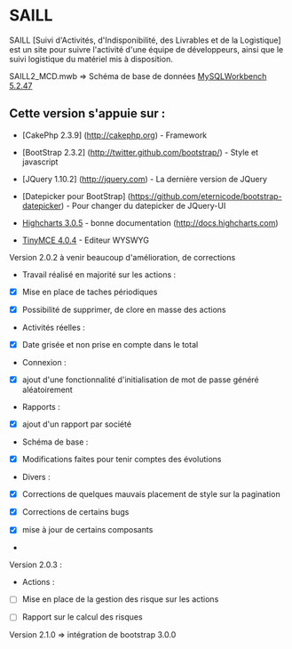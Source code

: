 SAILL
=====

SAILL [Suivi d'Activités, d'Indisponibilité, des Livrables et de la Logistique] est un site pour suivre l'activité d'une équipe de développeurs, ainsi que le suivi logistique du matériel mis à disposition.

SAILL2_MCD.mwb => Schéma de base de données [MySQLWorkbench 5.2.47](http://www.mysql.fr/downloads/workbench/)

## Cette version s'appuie sur :

* [CakePhp 2.3.9] (http://cakephp.org) - Framework

* [BootStrap 2.3.2] (http://twitter.github.com/bootstrap/) - Style et javascript

* [JQuery 1.10.2] (http://jquery.com) - La dernière version de JQuery

* [Datepicker pour BootStrap] (https://github.com/eternicode/bootstrap-datepicker) - Pour changer du datepicker de JQuery-UI

* [Highcharts 3.0.5](http://www.highcharts.com) - bonne documentation (http://docs.highcharts.com)

* [TinyMCE 4.0.4](http://www.tinymce.com) - Editeur WYSWYG

Version 2.0.2 à venir beaucoup d'amélioration, de corrections

* Travail réalisé en majorité sur les actions :

 - [x] Mise en place de taches périodiques
 
 - [x] Possibilité de supprimer, de clore en masse des actions
 
* Activités réelles :

 - [x] Date grisée et non prise en compte dans le total
 
* Connexion :

 - [x] ajout d'une fonctionnalité d'initialisation de mot de passe généré aléatoirement
 
* Rapports :

 - [x] ajout d'un rapport par société
 
* Schéma de base :

 - [x] Modifications faites pour tenir comptes des évolutions
 
* Divers :

 - [x] Corrections de quelques mauvais placement de style sur la pagination

 - [x] Corrections de certains bugs

 - [x] mise à jour de certains composants
 - 
Version 2.0.3 :

* Actions :

 - [ ] Mise en place de la gestion des risque sur les actions

 - [ ] Rapport sur le calcul des risques
 
Version 2.1.0 => intégration de bootstrap 3.0.0
